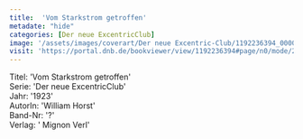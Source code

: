 ```yaml
---
title:  'Vom Starkstrom getroffen'
metadate: "hide"
categories: [Der neue ExcentricClub]
image: '/assets/images/coverart/Der neue Excentric-Club/1192236394_00000010.jpg'
visit: 'https://portal.dnb.de/bookviewer/view/1192236394#page/n0/mode/2up'
---
```

Titel: 'Vom Starkstrom getroffen' <br>
Serie: 'Der neue ExcentricClub' <br>
Jahr: '1923' <br>
AutorIn: 'William Horst' <br>
Band-Nr: '?' <br>
Verlag: ' Mignon Verl'